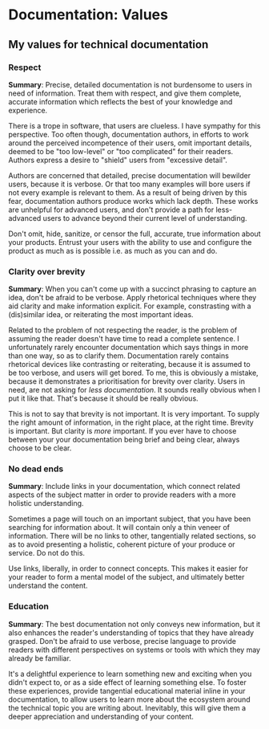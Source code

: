 # Documentation: Values

## My values for technical documentation

### Respect

**Summary**: Precise, detailed documentation is not burdensome to users in need of information. Treat them with respect, and give them complete, accurate information which reflects the best of your knowledge and experience.


There is a trope in software, that users are clueless. I have sympathy for this perspective. Too often though, documentation authors, in efforts to work around the perceived incompetence of their users, omit important details, deemed to be "too low-level" or "too complicated" for their readers. Authors express a desire to "shield" users from "excessive detail".

Authors are concerned that detailed, precise documentation will bewilder users, because it is verbose. Or that too many examples will bore users if not every example is relevant to them. As a result of being driven by this fear, documentation authors produce works which lack depth. These works are unhelpful for advanced users, and don't provide a path for less-advanced users to advance beyond their current level of understanding.

Don't omit, hide, sanitize, or censor the full, accurate, true information about your products. Entrust your users with the ability to use and configure the product as much as is possible i.e. as much as you can and do.

### Clarity over brevity

**Summary**: When you can't come up with a succinct phrasing to capture an idea, don't be afraid to be verbose. Apply rhetorical techniques where they aid clarity and make information explicit. For example, constrasting with a (dis)similar idea, or reiterating the most important ideas.

Related to the problem of not respecting the reader, is the problem of assuming the reader doesn't have time to read a complete sentence. I unfortunately rarely encounter documentation which says things in more than one way, so as to clarify them. Documentation rarely contains rhetorical devices like contrasting or reiterating, because it is assumed to be too verbose, and users will get bored. To me, this is obviously a mistake, because it demonstrates a  prioritisation for brevity over clarity. Users in need, are not asking for *less documentation*. It sounds really obvious when I put it like that. That's because it should be really obvious.

This is not to say that brevity is not important. It is very important. To supply the right amount of information, in the right place, at the right time. Brevity is important. But clarity is *more* important. If you ever have to choose between your your documentation being brief and being clear, always choose to be clear.

### No dead ends

**Summary**: Include links in your documentation, which connect related aspects of the subject matter in order to provide readers with a more holistic understanding.

Sometimes a page will touch on an important subject, that you have been searching for information about. It will contain only a thin veneer of information. There will be no links to other, tangentially related sections, so as to avoid presenting a holistic, coherent picture of your produce or service. Do not do this.

Use links, liberally, in order to connect concepts.  This makes it easier for your reader to form a mental model of the subject, and ultimately better understand the content.

### Education

**Summary**: The best documentation not only conveys new information, but it also enhances the reader's understanding of topics that they have already grasped. Don't be afraid to use verbose, precise language to provide readers with different perspectives on systems or tools with which they may already be familiar.

It's a delightful experience to learn something new and exciting when you didn't expect to, or as a side effect of learning something else. To foster these experiences, provide tangential educational material inline in your documentation, to allow users to learn more about the ecosystem around the technical topic you are writing about. Inevitably, this will give them a deeper appreciation and understanding of your content.
